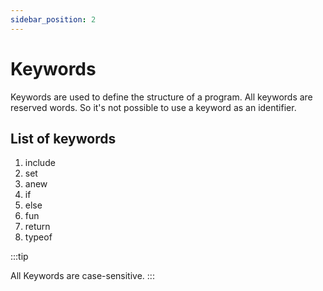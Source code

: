 ```yaml
---
sidebar_position: 2
---
```


# Keywords

Keywords are used to define the structure of a program. All keywords are reserved words. So it's not possible to use a keyword as an identifier.

## List of keywords

1. include
2. set
3. anew
4. if
5. else
6. fun
7. return
8. typeof

:::tip

All Keywords are case-sensitive.
:::

